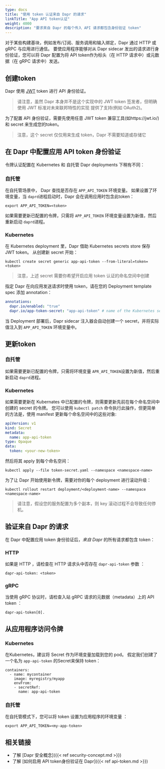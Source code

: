 ```yaml
---
type: docs
title: "使用 token 认证来自 Dapr 的请求"
linkTitle: "App API token认证"
weight: 4000
description: "要求来自 Dapr 的每个传入 API 请求都包含身份验证 token"
---
```


对于某些构建基块，例如发布/订阅、服务调用和输入绑定，Dapr 通过 HTTP 或 gRPC 与应用进行通信。 要使应用程序能够对从 Dapr sidecar 发出的请求进行身份验证，您可以将 Dapr 配置为将 API token作为标头（在 HTTP 请求中）或元数据（在 gRPC 请求中）发送。

## 创建token

Dapr 使用 [JWT](https://jwt.io/) token 进行 API 身份验证。

> 请注意，虽然 Dapr 本身并不是这个实现中的 JWT token 签发者，但明确使用 JWT 标准对未来联邦特性的实现 提供了支持(例如 OAuth2)。

为了配置 API 身份验证，需要先使用任意 JWT token 兼容工具(如https://jwt.io/) 和 secret 来生成您的token。

> 注意，这个 secret 仅仅用来生成 token，Dapr 不需要知道或存储它

## 在 Dapr 中配置应用 API token 身份验证

令牌认证配置在 Kubernetes 和 自托管 Dapr deployments 下稍有不同：

### 自托管

在自托管场景中， Dapr 查找是否存在 `APP_API_TOKEN` 环境变量。 如果设置了环境变量，当 `daprd`进程启动时，Dapr 会在调用应用时包含此token：

```shell
export APP_API_TOKEN=<token>
```

如果需要更新已配置的令牌，只需将 `APP_API_TOKEN` 环境变量设置为新值，然后重新启动 `daprd`进程。

### Kubernetes

在 Kubernetes deployment 里，Dapr 借助 Kubernetes secrets store 保存 JWT token。 从创建新 secret 开始：

```shell
kubectl create secret generic app-api-token --from-literal=token=<token>
```

> 注意，上述 secret 需要你希望开启应用 token 认证的命名空间中创建

指定 Dapr 在向应用发送请求时使用 token，请在您的 Deployment template spec 添加 annotation：

```yaml
annotations:
  dapr.io/enabled: "true"
  dapr.io/app-token-secret: "app-api-token" # name of the Kubernetes secret
```

当 Deployment 部署后，Dapr sidecar 注入器会自动创建一个 secret，并将实际值注入到 `APP_API_TOKEN` 环境变量中。

## 更新token

### 自托管

如果需要更新已配置的令牌，只需将环境变量 `APR_API_TOKEN`设置为新值，然后重新启动 `daprd`进程。

### Kubernetes

如果需要更新在 Kubernates 中已配置的令牌，则需要更新先前在每个命名空间中创建的 secret 的令牌。 您可以使用 `kubectl patch` 命令执行此操作，但更简单的方法是，使用 manifest 更新每个命名空间中的这些对象:

```yaml
apiVersion: v1
kind: Secret
metadata:
  name: app-api-token
type: Opaque
data:
  token: <your-new-token>
```

然后将其 apply 到每个命名空间：

```shell
kubectl apply --file token-secret.yaml --namespace <namespace-name>
```

为了让 Dapr 开始使用新令牌，需要对你的每个 deployment 进行滚动升级：

```shell
kubectl rollout restart deployment/<deployment-name> --namespace <namespace-name>
```

> 请注意，假设您的服务配置为多个副本，则 key 滚动过程不会导致任何停机。


## 验证来自 Dapr 的请求

在 Dapr 中配置应用 token 身份验证后，*来自 Dapr* 的所有请求都包含 token：

### HTTP

如果是 HTTP ，请检查在 HTTP 请求头中否存在 `dapr-api-token` 参数 ：

```shell
dapr-api-token: <token>
```

### gRPC

当使用 gRPC 协议时，请检查入站 gRPC 请求的元数据（metadata）上的 API token ：

```shell
dapr-api-token[0].
```

## 从应用程序访问令牌

### Kubernetes

在Kubernetes，建议将 Secret 作为环境变量加载到您的 pod。 假定我们创建了一个名为 `app-api-token` 的Secret来保持 token：

```
containers:
  - name: mycontainer
    image: myregistry/myapp
    envFrom:
    - secretRef:
      name: app-api-token
```

### 自托管

在自托管模式下，您可以将 token 设置为应用程序的环境变量 ：

```
export APP_API_TOKEN=<my-app-token>
```

## 相关链接

- 了解 [Dapr 安全概念]({{< ref security-concept.md >}})
- 了解 [如何启用 API token身份验证在 Dapr]({{< ref api-token.md >}})
